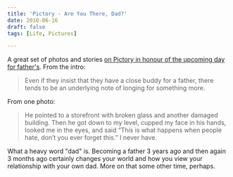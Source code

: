 ```yaml
---
title: 'Pictory - Are You There, Dad?'
date: 2010-06-16
draft: false
tags: [Life, Pictures]

---
```


A great set of photos and stories [on Pictory in honour of the upcoming day for father's](http://www.pictorymag.com/showcases/are-you-there-dad/). From the intro:

> Even if they insist that they have a close buddy for a father, there tends to be an underlying note of longing for something more.

From one photo:

> He pointed to a storefront with broken glass and another damaged building. Then he got down to my level, cupped my face in his hands, looked me in the eyes, and said “This is what happens when people hate, don’t you ever forget this.” I never have.

What a heavy word "dad" is. Becoming a father 3 years ago and then again 3 months ago certainly changes your world and how you view your relationship with your own dad. More on that some other time, perhaps.